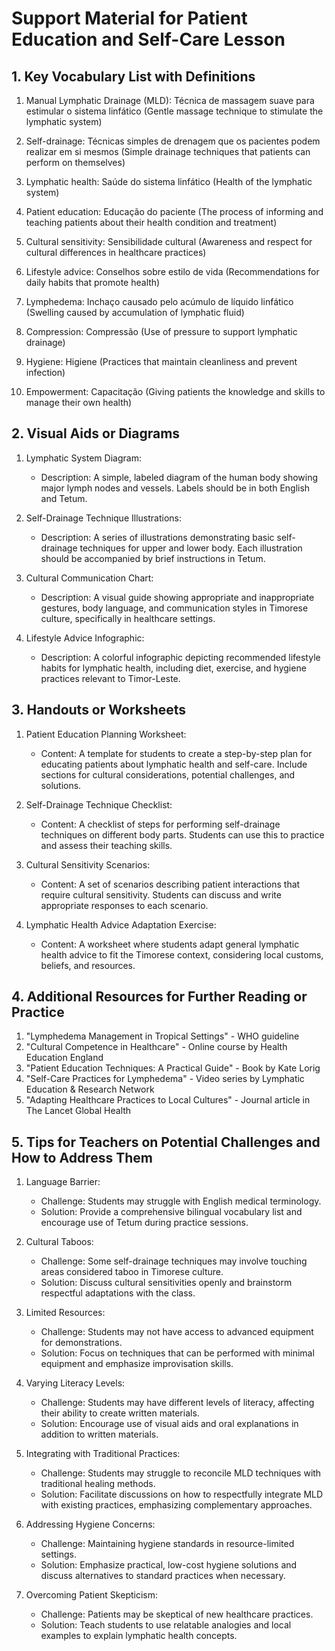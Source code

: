 # Support Material for Patient Education and Self-Care Lesson

## 1. Key Vocabulary List with Definitions

1. Manual Lymphatic Drainage (MLD): Técnica de massagem suave para estimular o sistema linfático (Gentle massage technique to stimulate the lymphatic system)

2. Self-drainage: Técnicas simples de drenagem que os pacientes podem realizar em si mesmos (Simple drainage techniques that patients can perform on themselves)

3. Lymphatic health: Saúde do sistema linfático (Health of the lymphatic system)

4. Patient education: Educação do paciente (The process of informing and teaching patients about their health condition and treatment)

5. Cultural sensitivity: Sensibilidade cultural (Awareness and respect for cultural differences in healthcare practices)

6. Lifestyle advice: Conselhos sobre estilo de vida (Recommendations for daily habits that promote health)

7. Lymphedema: Inchaço causado pelo acúmulo de líquido linfático (Swelling caused by accumulation of lymphatic fluid)

8. Compression: Compressão (Use of pressure to support lymphatic drainage)

9. Hygiene: Higiene (Practices that maintain cleanliness and prevent infection)

10. Empowerment: Capacitação (Giving patients the knowledge and skills to manage their own health)

## 2. Visual Aids or Diagrams

1. Lymphatic System Diagram:
   - Description: A simple, labeled diagram of the human body showing major lymph nodes and vessels. Labels should be in both English and Tetum.

2. Self-Drainage Technique Illustrations:
   - Description: A series of illustrations demonstrating basic self-drainage techniques for upper and lower body. Each illustration should be accompanied by brief instructions in Tetum.

3. Cultural Communication Chart:
   - Description: A visual guide showing appropriate and inappropriate gestures, body language, and communication styles in Timorese culture, specifically in healthcare settings.

4. Lifestyle Advice Infographic:
   - Description: A colorful infographic depicting recommended lifestyle habits for lymphatic health, including diet, exercise, and hygiene practices relevant to Timor-Leste.

## 3. Handouts or Worksheets

1. Patient Education Planning Worksheet:
   - Content: A template for students to create a step-by-step plan for educating patients about lymphatic health and self-care. Include sections for cultural considerations, potential challenges, and solutions.

2. Self-Drainage Technique Checklist:
   - Content: A checklist of steps for performing self-drainage techniques on different body parts. Students can use this to practice and assess their teaching skills.

3. Cultural Sensitivity Scenarios:
   - Content: A set of scenarios describing patient interactions that require cultural sensitivity. Students can discuss and write appropriate responses to each scenario.

4. Lymphatic Health Advice Adaptation Exercise:
   - Content: A worksheet where students adapt general lymphatic health advice to fit the Timorese context, considering local customs, beliefs, and resources.

## 4. Additional Resources for Further Reading or Practice

1. "Lymphedema Management in Tropical Settings" - WHO guideline
2. "Cultural Competence in Healthcare" - Online course by Health Education England
3. "Patient Education Techniques: A Practical Guide" - Book by Kate Lorig
4. "Self-Care Practices for Lymphedema" - Video series by Lymphatic Education & Research Network
5. "Adapting Healthcare Practices to Local Cultures" - Journal article in The Lancet Global Health

## 5. Tips for Teachers on Potential Challenges and How to Address Them

1. Language Barrier:
   - Challenge: Students may struggle with English medical terminology.
   - Solution: Provide a comprehensive bilingual vocabulary list and encourage use of Tetum during practice sessions.

2. Cultural Taboos:
   - Challenge: Some self-drainage techniques may involve touching areas considered taboo in Timorese culture.
   - Solution: Discuss cultural sensitivities openly and brainstorm respectful adaptations with the class.

3. Limited Resources:
   - Challenge: Students may not have access to advanced equipment for demonstrations.
   - Solution: Focus on techniques that can be performed with minimal equipment and emphasize improvisation skills.

4. Varying Literacy Levels:
   - Challenge: Students may have different levels of literacy, affecting their ability to create written materials.
   - Solution: Encourage use of visual aids and oral explanations in addition to written materials.

5. Integrating with Traditional Practices:
   - Challenge: Students may struggle to reconcile MLD techniques with traditional healing methods.
   - Solution: Facilitate discussions on how to respectfully integrate MLD with existing practices, emphasizing complementary approaches.

6. Addressing Hygiene Concerns:
   - Challenge: Maintaining hygiene standards in resource-limited settings.
   - Solution: Emphasize practical, low-cost hygiene solutions and discuss alternatives to standard practices when necessary.

7. Overcoming Patient Skepticism:
   - Challenge: Patients may be skeptical of new healthcare practices.
   - Solution: Teach students to use relatable analogies and local examples to explain lymphatic health concepts.